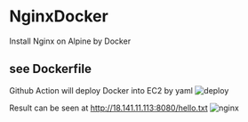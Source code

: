 # NginxDocker
Install Nginx on Alpine by Docker

see Dockerfile
-----

Github Action will deploy Docker into EC2 by yaml
![deploy](https://i.imgur.com/k7AUPhG.png "deploy")

Result can be seen at http://18.141.11.113:8080/hello.txt
![nginx](https://i.imgur.com/Usd4JYD.png "nginx")
